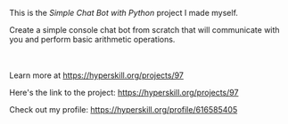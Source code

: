 This is the *Simple Chat Bot with Python* project I made myself.


<p>Create a simple console chat bot from scratch that will communicate with you and perform basic arithmetic operations.</p><br/><br/>Learn more at <a href="https://hyperskill.org/projects/97?utm_source=ide&utm_medium=ide&utm_campaign=ide&utm_content=project-card">https://hyperskill.org/projects/97</a>

Here's the link to the project: https://hyperskill.org/projects/97

Check out my profile: https://hyperskill.org/profile/616585405